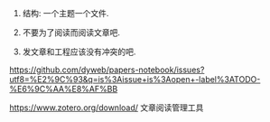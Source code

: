 1. 结构: 一个主题一个文件.
2. 不要为了阅读而阅读文章吧.

3. 发文章和工程应该没有冲突的吧.

https://github.com/dyweb/papers-notebook/issues?utf8=%E2%9C%93&q=is%3Aissue+is%3Aopen+-label%3ATODO-%E6%9C%AA%E8%AF%BB


https://www.zotero.org/download/ 文章阅读管理工具
